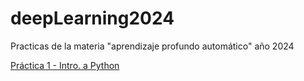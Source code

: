 # deepLearning2024
Practicas de la materia "aprendizaje profundo automático" año 2024

[Práctica 1 - Intro. a Python](TP1.ipynb)
